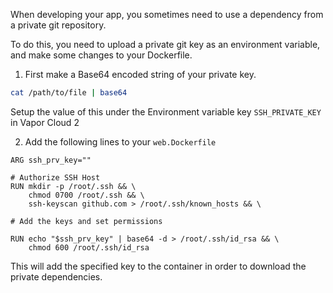 When developing your app, you sometimes need to use a dependency from a private git repository.

To do this, you need to upload a private git key as an environment variable, and make some changes to your Dockerfile.

1. First make a Base64 encoded string of your private key.

```bash
cat /path/to/file | base64
```

Setup the value of this under the Environment variable key `SSH_PRIVATE_KEY` in Vapor Cloud 2

2. Add the following lines to your `web.Dockerfile`

```docker
ARG ssh_prv_key=""

# Authorize SSH Host
RUN mkdir -p /root/.ssh && \
    chmod 0700 /root/.ssh && \
    ssh-keyscan github.com > /root/.ssh/known_hosts && \

# Add the keys and set permissions

RUN echo "$ssh_prv_key" | base64 -d > /root/.ssh/id_rsa && \
    chmod 600 /root/.ssh/id_rsa
```

This will add the specified key to the container in order to download the private dependencies.